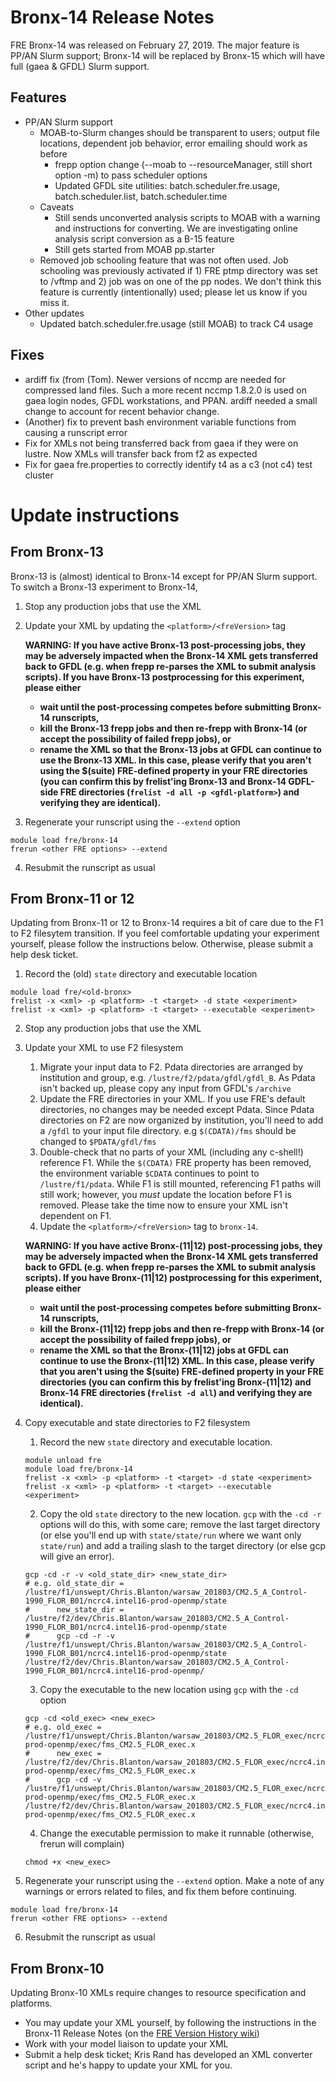 # Bronx-14 Release Notes

FRE Bronx-14 was released on February 27, 2019. The major feature is PP/AN Slurm support; Bronx-14
will be replaced by Bronx-15 which will have full (gaea & GFDL) Slurm support.

## Features
* PP/AN Slurm support
  * MOAB-to-Slurm changes should be transparent to users; output file locations, dependent job behavior, error emailing
      should work as before
    * frepp option change (--moab to --resourceManager, still short option -m) to pass scheduler options
    * Updated GFDL site utilities: batch.scheduler.fre.usage, batch.scheduler.list, batch.scheduler.time
  * Caveats
    * Still sends unconverted analysis scripts to MOAB with a warning and instructions for converting.
      We are investigating online analysis script conversion as a B-15 feature
    * Still gets started from MOAB pp.starter
  * Removed job schooling feature that was not often used.
    Job schooling was previously activated if 1) FRE ptmp directory was set to /vftmp and 2) job was on one of the pp nodes.
    We don't think this feature is currently (intentionally) used; please let us know if you miss it.
* Other updates
  * Updated batch.scheduler.fre.usage (still MOAB) to track C4 usage

## Fixes
* ardiff fix (from (Tom). Newer versions of nccmp are needed for compressed land files.
  Such a more recent nccmp 1.8.2.0 is used on gaea login nodes, GFDL workstations, and PPAN.
  ardiff needed a small change to account for recent behavior change.
* (Another) fix to prevent bash environment variable functions from causing a runscript error
* Fix for XMLs not being transferred back from gaea if they were on lustre. Now XMLs will transfer back from f2 as expected
* Fix for gaea fre.properties to correctly identify t4 as a c3 (not c4) test cluster

# Update instructions

## From Bronx-13
Bronx-13 is (almost) identical to Bronx-14 except for PP/AN Slurm support. To switch a Bronx-13 experiment to Bronx-14,
1. Stop any production jobs that use the XML
1. Update your XML by updating the `<platform>/<freVersion>` tag

   **WARNING: If you have active Bronx-13 post-processing jobs, they may be adversely impacted when the Bronx-14 XML
gets transferred back to GFDL (e.g. when frepp re-parses the XML to submit analysis scripts). If you have Bronx-13 postprocessing
for this experiment, please either**
   - **wait until the post-processing competes before submitting Bronx-14 runscripts,**
   - **kill the Bronx-13 frepp jobs and then re-frepp with Bronx-14 (or accept the possibility of failed frepp jobs), or**
   - **rename the XML so that the Bronx-13 jobs at GFDL can continue to use the Bronx-13 XML. In this case, please verify that you aren't using the $(suite) FRE-defined property in your FRE directories (you can confirm this by frelist'ing Bronx-13 and Bronx-14 GDFL-side FRE directories (`frelist -d all -p <gfdl-platform>`) and verifying they are identical).**
1. Regenerate your runscript using the `--extend` option
```
module load fre/bronx-14
frerun <other FRE options> --extend
```
4. Resubmit the runscript as usual

## From Bronx-11 or 12
Updating from Bronx-11 or 12 to Bronx-14 requires a bit of care due to the F1 to F2 filesytem transition. If you feel comfortable updating your experiment yourself, please follow the instructions below.
Otherwise, please submit a help desk ticket.
1. Record the (old) `state` directory and executable location
```
module load fre/<old-bronx>
frelist -x <xml> -p <platform> -t <target> -d state <experiment>
frelist -x <xml> -p <platform> -t <target> --executable <experiment>
```
2. Stop any production jobs that use the XML
3. Update your XML to use F2 filesystem
    1. Migrate your input data to F2. Pdata directories are arranged by institution and group, e.g. `/lustre/f2/pdata/gfdl/gfdl_B`. As Pdata isn't backed up, please copy any input from GFDL's `/archive`
    1. Update the FRE directories in your XML. If you use FRE's default directories, no changes may be needed except Pdata. Since Pdata directories on F2 are now organized by institution, you'll need to add a `/gfdl` to your input file directory. e.g `$(CDATA)/fms` should be changed to `$PDATA/gfdl/fms`
    1. Double-check that no parts of your XML (including any c-shell!) reference F1. While the `$(CDATA)` FRE property has been removed, the environment variable `$CDATA` continues to point to `/lustre/f1/pdata`. While F1 is still mounted, referencing F1 paths will still work; however, you *must* update the location before F1 is removed. Please take the time now to ensure your XML isn't dependent on F1.
    1. Update the `<platform>/<freVersion>` tag to `bronx-14`.

   **WARNING: If you have active Bronx-(11|12) post-processing jobs, they may be adversely impacted when the Bronx-14 XML
gets transferred back to GFDL (e.g. when frepp re-parses the XML to submit analysis scripts). If you have Bronx-(11|12) postprocessing
for this experiment, please either**
   - **wait until the post-processing competes before submitting Bronx-14 runscripts,**
   - **kill the Bronx-(11|12) frepp jobs and then re-frepp with Bronx-14 (or accept the possibility of failed frepp jobs), or**
   - **rename the XML so that the Bronx-(11|12) jobs at GFDL can continue to use the Bronx-(11|12) XML. In this case, please verify that you aren't using the $(suite) FRE-defined property in your FRE directories (you can confirm this by frelist'ing Bronx-(11|12) and Bronx-14 FRE directories (`frelist -d all`) and verifying they are identical).**
4. Copy executable and state directories to F2 filesystem
    1. Record the new `state` directory and executable location.
    ```
    module unload fre
    module load fre/bronx-14
    frelist -x <xml> -p <platform> -t <target> -d state <experiment>
    frelist -x <xml> -p <platform> -t <target> --executable <experiment>
    ```
    2. Copy the old `state` directory to the new location. `gcp` with the `-cd -r` options will do this, with some care; remove the last target directory (or else you'll end up with `state/state/run` where we want only `state/run`) and add a trailing slash to the target directory (or else gcp will give an error).
    ```
    gcp -cd -r -v <old_state_dir> <new_state_dir>
    # e.g. old_state_dir = /lustre/f1/unswept/Chris.Blanton/warsaw_201803/CM2.5_A_Control-1990_FLOR_B01/ncrc4.intel16-prod-openmp/state
    #      new_state_dir = /lustre/f2/dev/Chris.Blanton/warsaw_201803/CM2.5_A_Control-1990_FLOR_B01/ncrc4.intel16-prod-openmp/state
    #      gcp -cd -r -v /lustre/f1/unswept/Chris.Blanton/warsaw_201803/CM2.5_A_Control-1990_FLOR_B01/ncrc4.intel16-prod-openmp/state /lustre/f2/dev/Chris.Blanton/warsaw_201803/CM2.5_A_Control-1990_FLOR_B01/ncrc4.intel16-prod-openmp/
    ```
    3. Copy the executable to the new location using `gcp` with the `-cd` option
    ```
    gcp -cd <old_exec> <new_exec>
    # e.g. old_exec = /lustre/f1/unswept/Chris.Blanton/warsaw_201803/CM2.5_FLOR_exec/ncrc4.intel16-prod-openmp/exec/fms_CM2.5_FLOR_exec.x
    #      new_exec = /lustre/f2/dev/Chris.Blanton/warsaw_201803/CM2.5_FLOR_exec/ncrc4.intel16-prod-openmp/exec/fms_CM2.5_FLOR_exec.x
    #      gcp -cd -v /lustre/f1/unswept/Chris.Blanton/warsaw_201803/CM2.5_FLOR_exec/ncrc4.intel16-prod-openmp/exec/fms_CM2.5_FLOR_exec.x /lustre/f2/dev/Chris.Blanton/warsaw_201803/CM2.5_FLOR_exec/ncrc4.intel16-prod-openmp/exec/fms_CM2.5_FLOR_exec.x
    ```
    4. Change the executable permission to make it runnable (otherwise, frerun will complain)
    ```
    chmod +x <new_exec>
    ```
5. Regenerate your runscript using the `--extend` option. Make a note of any warnings or errors related to files, and fix them before continuing.
```
module load fre/bronx-14
frerun <other FRE options> --extend
```
6. Resubmit the runscript as usual

## From Bronx-10
Updating Bronx-10 XMLs require changes to resource specification and platforms.
* You may update your XML yourself, by following the instructions in the Bronx-11 Release Notes (on the [FRE Version History wiki](http://wiki.gfdl.noaa.gov/index.php/FRE_Version_History))
* Work with your model liaison to update your XML
* Submit a help desk ticket; Kris Rand has developed an XML converter script and he's happy to update your XML for you.
